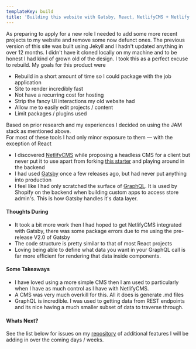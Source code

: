 ```yaml
---
templateKey: build
title: 'Building this website with Gatsby, React, NetlifyCMS + Netlify'
---
```

As preparing to apply for a new role I needed to add some more recent projects to my website and remove some now defunct ones. The previous version of this site was built using Jekyll and I hadn't updated anything in over 12 months. I didn't have it cloned locally on my machine and to be honest I had kind of grown old of the design.
I took this as a perfect excuse to rebuild. My goals for this product were

* Rebuild in a short amount of time so I could package with the job application
* Site to render incredibly fast
* Not have a recurring cost for hosting
* Strip the fancy UI interactions my old website had
* Allow me to easily edit projects / content
* Limit packages / plugins used

Based on prior research and my experiences I decided on using the JAM stack as mentioned above. \
For most of these tools I had only minor exposure to them — with the exception of React

* I discovered [NetlifyCMS](https://www.netlifycms.org/) while proposing a headless CMS for a client but never put it to use apart from forking [this starter](https://github.com/AustinGreen/gatsby-starter-netlify-cms) and playing around in the backend
* I had used [Gatsby](https://gatsbyjs.org) once a few releases ago, but had never put anything into production
* I feel like I had only scratched the surface of [GraphQL](https://graphql.org/). It is used by Shopify on the backend when building custom apps to access store admin's. This is how Gatsby handles it's data layer.

#### Thoughts During

* It took a bit more work then I had hoped to get NetlifyCMS integrated with Gatsby, there was some package errors due to me using the pre-release V2.0 of Gatsby
* The code structure is pretty similar to that of most React projects
* Loving being able to define what data you want in your GraphQL call is far more efficient for rendering that data inside components. 

#### Some Takeaways

* I have loved using a more simple CMS then I am used to particularly when I have as much control as I have with NetlifyCMS.
* A CMS was very much
 overkill for this. All it does is generate .md files
* GraphQL is incredible. I was used to getting data from REST endpoints and its nice having a much smaller subset of data to traverse through.

#### Whats Next?

See the list below for issues on my [repository](https://github.com/isaac-martin/isaac-martin2.0) of additional features I will be adding in over the coming days / weeks.
